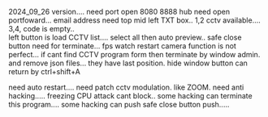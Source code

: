 2024_09_26 version....
need port open 8080 8888 
hub need open portfoward...
email address need top mid left TXT box..
1,2 cctv available....  3,4, code is empty..   
left button is load CCTV list....  select all then auto preview..
safe close button need for terminate...
fps watch restart camera function is not perfect...
if cant find CCTV program form then terminate by window admin. and remove json files... they have last position.
hide window button can return by ctrl+shift+A

need auto restart....
need patch cctv modulation. like ZOOM.
need anti hacking.....
freezing CPU attack cant block..
some hacking can terminate this program....
some hacking can push safe close button push.....

